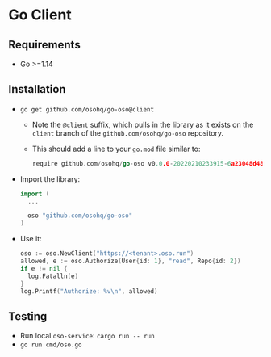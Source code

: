 # Go Client

## Requirements

- Go >=1.14

## Installation

- `go get github.com/osohq/go-oso@client`
  - Note the `@client` suffix, which pulls in the library as it exists on the
    `client` branch of the `github.com/osohq/go-oso` repository.
  - This should add a line to your `go.mod` file similar to:

    ```go
    require github.com/osohq/go-oso v0.0.0-20220210233915-6a23048d4884 // indirect
    ```

- Import the library:

  ```go
  import (
    ...

    oso "github.com/osohq/go-oso"
  )
  ```

- Use it:

  ```go
  oso := oso.NewClient("https://<tenant>.oso.run")
  allowed, e := oso.Authorize(User{id: 1}, "read", Repo{id: 2})
  if e != nil {
  	log.Fatalln(e)
  }
  log.Printf("Authorize: %v\n", allowed)
  ```

## Testing

- Run local `oso-service`: `cargo run -- run`
- `go run cmd/oso.go`
